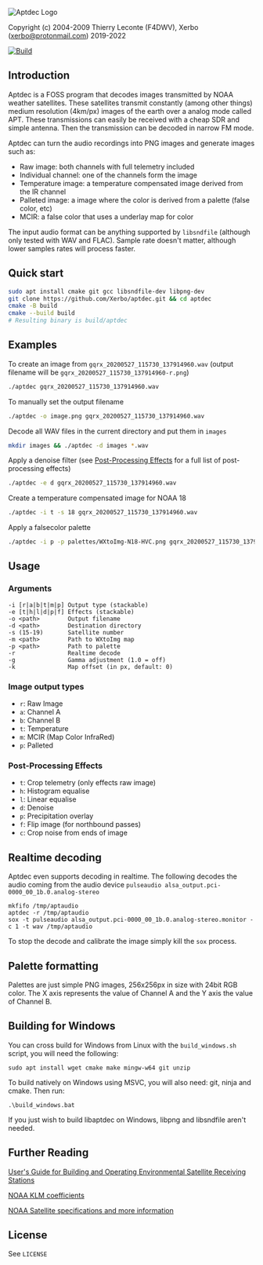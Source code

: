 ![Aptdec Logo](textlogo.png)

Copyright (c) 2004-2009 Thierry Leconte (F4DWV), Xerbo (xerbo@protonmail.com) 2019-2022

[![Build](https://github.com/Xerbo/aptdec/actions/workflows/build.yml/badge.svg?branch=master)](https://github.com/Xerbo/aptdec/actions/workflows/build.yml)

## Introduction

Aptdec is a FOSS program that decodes images transmitted by NOAA weather satellites. These satellites transmit constantly (among other things) medium resolution (4km/px) images of the earth over a analog mode called APT.
These transmissions can easily be received with a cheap SDR and simple antenna. Then the transmission can be decoded in narrow FM mode.

Aptdec can turn the audio recordings into PNG images and generate images such as:

 - Raw image: both channels with full telemetry included
 - Individual channel: one of the channels form the image
 - Temperature image: a temperature compensated image derived from the IR channel
 - Palleted image: a image where the color is derived from a palette (false color, etc)
 - MCIR: a false color that uses a underlay map for color

The input audio format can be anything supported by `libsndfile` (although only tested with WAV and FLAC). Sample rate doesn't matter, although lower samples rates will process faster.

## Quick start

```sh
sudo apt install cmake git gcc libsndfile-dev libpng-dev
git clone https://github.com/Xerbo/aptdec.git && cd aptdec
cmake -B build
cmake --build build
# Resulting binary is build/aptdec
```

## Examples

To create an image from `gqrx_20200527_115730_137914960.wav` (output filename will be `gqrx_20200527_115730_137914960-r.png`)
```sh
./aptdec gqrx_20200527_115730_137914960.wav
```

To manually set the output filename
```sh
./aptdec -o image.png gqrx_20200527_115730_137914960.wav
```

Decode all WAV files in the current directory and put them in `images`
```sh
mkdir images && ./aptdec -d images *.wav
```

Apply a denoise filter (see [Post-Processing Effects](#post-processing-effects) for a full list of post-processing effects)
```sh
./aptdec -e d gqrx_20200527_115730_137914960.wav
```

Create a temperature compensated image for NOAA 18
```sh
./aptdec -i t -s 18 gqrx_20200527_115730_137914960.wav
```

Apply a falsecolor palette
```sh
./aptdec -i p -p palettes/WXtoImg-N18-HVC.png gqrx_20200527_115730_137914960.wav
```

## Usage

### Arguments

```
-i [r|a|b|t|m|p] Output type (stackable)
-e [t|h|l|d|p|f] Effects (stackable)
-o <path>        Output filename
-d <path>        Destination directory
-s (15-19)       Satellite number
-m <path>        Path to WXtoImg map
-p <path>        Path to palette
-r               Realtime decode
-g               Gamma adjustment (1.0 = off)
-k               Map offset (in px, default: 0)
```

### Image output types

 - `r`: Raw Image
 - `a`: Channel A
 - `b`: Channel B
 - `t`: Temperature
 - `m`: MCIR (Map Color InfraRed)
 - `p`: Palleted

### Post-Processing Effects

 - `t`: Crop telemetry (only effects raw image)
 - `h`: Histogram equalise
 - `l`: Linear equalise
 - `d`: Denoise
 - `p`: Precipitation overlay
 - `f`: Flip image (for northbound passes)
 - `c`: Crop noise from ends of image

## Realtime decoding

Aptdec even supports decoding in realtime. The following decodes the audio coming from the audio device `pulseaudio alsa_output.pci-0000_00_1b.0.analog-stereo`

```
mkfifo /tmp/aptaudio
aptdec -r /tmp/aptaudio
sox -t pulseaudio alsa_output.pci-0000_00_1b.0.analog-stereo.monitor -c 1 -t wav /tmp/aptaudio
```

To stop the decode and calibrate the image simply kill the `sox` process.

## Palette formatting

Palettes are just simple PNG images, 256x256px in size with 24bit RGB color. The X axis represents the value of Channel A and the Y axis the value of Channel B.

## Building for Windows

You can cross build for Windows from Linux with the `build_windows.sh` script, you will need the following:
```
sudo apt install wget cmake make mingw-w64 git unzip
```

To build natively on Windows using MSVC, you will also need: git, ninja and cmake. Then run:
```
.\build_windows.bat
```

If you just wish to build libaptdec on Windows, libpng and libsndfile aren't needed.

## Further Reading

[User's Guide for Building and Operating
Environmental Satellite Receiving Stations](https://noaasis.noaa.gov/NOAASIS/pubs/Users_Guide-Building_Receive_Stations_March_2009.pdf)  

[NOAA KLM coefficients](https://web.archive.org/web/20141220021557/https://www.ncdc.noaa.gov/oa/pod-guide/ncdc/docs/klm/tables.htm)

[NOAA Satellite specifications and more information](https://www1.ncdc.noaa.gov/pub/data/satellite/publications/podguides/N-15%20thru%20N-19/pdf/)

## License

See `LICENSE`
